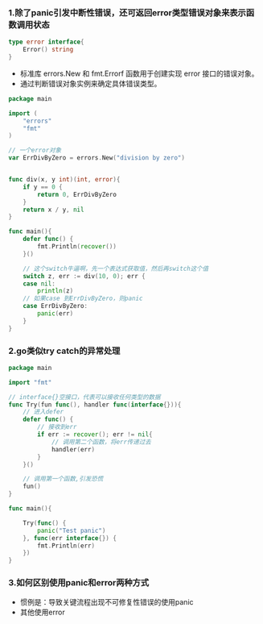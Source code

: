 ### 1.除了panic引发中断性错误，还可返回error类型错误对象来表示函数调用状态
```go
type error interface{
    Error() string
}
```

- 标准库 errors.New 和 fmt.Errorf 函数用于创建实现 error 接口的错误对象。
- 通过判断错误对象实例来确定具体错误类型。
```go
package main

import (
	"errors"
	"fmt"
)

// 一个error对象
var ErrDivByZero = errors.New("division by zero")


func div(x, y int)(int, error){
	if y == 0 {
		return 0, ErrDivByZero
	}
	return x / y, nil
}

func main(){
	defer func() {
		fmt.Println(recover())
	}()

	// 这个switch牛逼啊，先一个表达式获取值，然后再switch这个值
	switch z, err := div(10, 0); err {
	case nil:
		println(z)
	// 如果case 到ErrDivByZero，则panic
	case ErrDivByZero:
		panic(err)
	}
}
```

### 2.go类似try catch的异常处理
```go
package main

import "fmt"

// interface{}空接口，代表可以接收任何类型的数据
func Try(fun func(), handler func(interface{})){
	// 进入defer
	defer func() {
		// 接收到err
		if err := recover(); err != nil{
			// 调用第二个函数，将err传递过去
			handler(err)
		}
	}()

	// 调用第一个函数,引发恐慌
	fun()
}

func main(){

	Try(func() {
		panic("Test panic")
	}, func(err interface{}) {
		fmt.Println(err)
	})
}
```

### 3.如何区别使用panic和error两种方式
- 惯例是：导致关键流程出现不可修复性错误的使用panic
- 其他使用error